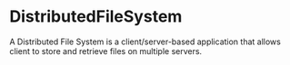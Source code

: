 # DistributedFileSystem
A Distributed File System is a client/server-based application that allows client to store and retrieve files on multiple servers.
